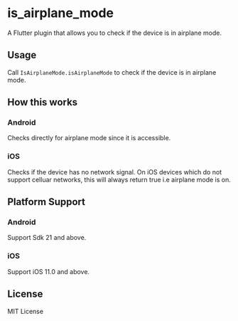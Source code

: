 # is_airplane_mode

A Flutter plugin that allows you to check if the device is in airplane mode.

## Usage

Call `IsAirplaneMode.isAirplaneMode` to check if the device is in airplane mode.

## How this works

### Android

Checks directly for airplane mode since it is accessible.

### iOS

Checks if the device has no network signal. On iOS devices which do not support celluar networks, this will always return true i.e airplane mode is on.

## Platform Support

### Android

Support Sdk 21 and above.

### iOS

Support iOS 11.0 and above.

## License

MIT License
